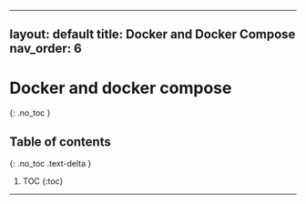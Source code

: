 
---
layout: default
title: Docker and Docker Compose
nav_order: 6
---

# Docker and docker compose
{: .no_toc }

## Table of contents
{: .no_toc .text-delta }

1. TOC
{:toc}

---
